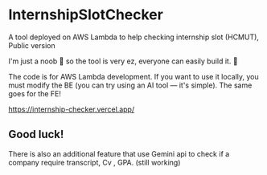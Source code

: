 # InternshipSlotChecker
A tool deployed on AWS Lambda to help checking internship slot (HCMUT), Public version

I'm just a noob 🥹 so the tool is very ez, everyone can easily build it. 🥹

The code is for AWS Lambda development. If you want to use it locally, you must modify the BE (you can try using an AI tool — it's simple). The same goes for the FE!

https://internship-checker.vercel.app/
## Good luck!

There is also an additional feature that use Gemini api to check if a company require transcript, Cv , GPA. (still working)
